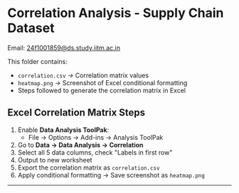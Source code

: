 # Correlation Analysis - Supply Chain Dataset

Email: 24f1001859@ds.study.iitm.ac.in  

This folder contains:
- `correlation.csv` → Correlation matrix values
- `heatmap.png` → Screenshot of Excel conditional formatting
- Steps followed to generate the correlation matrix in Excel

## Excel Correlation Matrix Steps
1. Enable **Data Analysis ToolPak**:  
   - File → Options → Add-ins → Analysis ToolPak  
2. Go to **Data → Data Analysis → Correlation**  
3. Select all 5 data columns, check "Labels in first row"  
4. Output to new worksheet  
5. Export the correlation matrix as `correlation.csv`  
6. Apply conditional formatting → Save screenshot as `heatmap.png`

---
